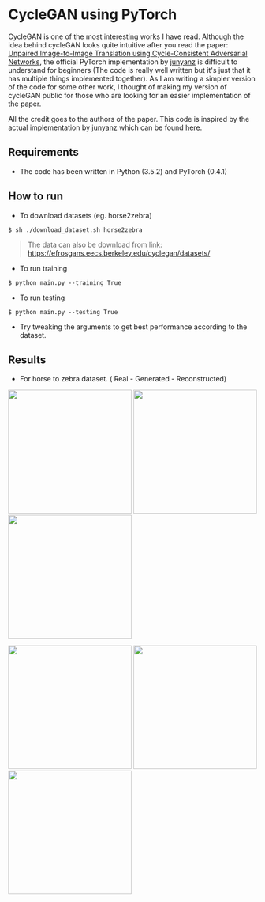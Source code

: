 # CycleGAN using PyTorch
CycleGAN is one of the most interesting works I have read. Although the idea behind cycleGAN looks quite intuitive after you read the paper: [Unpaired Image-to-Image Translation using Cycle-Consistent Adversarial Networks](https://arxiv.org/abs/1703.10593), the official PyTorch implementation by [junyanz](https://github.com/junyanz) is difficult to understand for beginners (The code is really well written but it's just that it has multiple things implemented together).  As I am writing a simpler version of the code for some other work, I thought of making my version of cycleGAN  public for those who are looking for an easier implementation of the paper. 

All the credit goes to the authors of the paper.
This code is inspired by the actual implementation by [junyanz](https://github.com/junyanz) which can be found [here](https://github.com/junyanz/pytorch-CycleGAN-and-pix2pix).

## Requirements
- The code has been written in Python (3.5.2) and PyTorch (0.4.1)

## How to run
* To download datasets (eg. horse2zebra)
```
$ sh ./download_dataset.sh horse2zebra
```
> The data can also be download from link: https://efrosgans.eecs.berkeley.edu/cyclegan/datasets/
* To run training
```
$ python main.py --training True
```
* To run testing
```
$ python main.py --testing True
```
* Try tweaking the arguments to get best performance according to the dataset.

## Results

* For horse to zebra dataset. ( Real - Generated - Reconstructed)

<p float="left">
  <img src="https://github.com/arnab39/cycleGAN-PyTorch/blob/master/images/horse_real.png" width="250" />
  <img src="https://github.com/arnab39/cycleGAN-PyTorch/blob/master/images/zebra_generated.png" width="250" />
  <img src="https://github.com/arnab39/cycleGAN-PyTorch/blob/master/images/horse_reconstructed.png" width="250" />
</p>

<p float="left">
  <img src="https://github.com/arnab39/cycleGAN-PyTorch/blob/master/images/zebra_real.png" width="250" />
  <img src="https://github.com/arnab39/cycleGAN-PyTorch/blob/master/images/horse_generated.png" width="250" />
  <img src="https://github.com/arnab39/cycleGAN-PyTorch/blob/master/images/zebra_reconstructed.png" width="250" />
</p>
